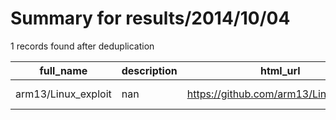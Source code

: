
# Summary for results/2014/10/04
    
1 records found after deduplication

| full_name | description | html_url | matched_list | matched_count | pushed_at | size | stargazers_count | language | forks_count |
|---------------------|---------------|----------------------------------------|----------------|-----------------|---------------------------|--------|--------------------|------------|---------------|
| arm13/Linux_exploit | nan | https://github.com/arm13/Linux_exploit | ['exploit'] | 1 | 2014-10-04 02:53:26+00:00 | 120 | 0 | C | 1 |
